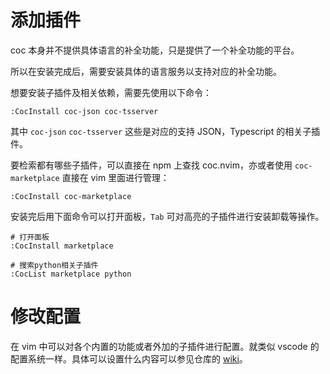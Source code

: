 # 添加插件

coc 本身并不提供具体语言的补全功能，只是提供了一个补全功能的平台。

所以在安装完成后，需要安装具体的语言服务以支持对应的补全功能。

想要安装子插件及相关依赖，需要先使用以下命令：

```
:CocInstall coc-json coc-tsserver
```

其中 `coc-json` `coc-tsserver` 这些是对应的支持 JSON，Typescript 的相关子插件。

要检索都有哪些子插件，可以直接在 npm 上查找 coc.nvim，亦或者使用 `coc-marketplace` 直接在 vim 里面进行管理：

```
:CocInstall coc-marketplace
```

安装完后用下面命令可以打开面板，`Tab` 可对高亮的子插件进行安装卸载等操作。

```
# 打开面板
:CocInstall marketplace

# 搜索python相关子插件
:CocList marketplace python
```

# 修改配置

在 vim 中可以对各个内置的功能或者外加的子插件进行配置。就类似 vscode 的配置系统一样。具体可以设置什么内容可以参见仓库的 [wiki](https://link.segmentfault.com/?enc=%2BEgXF%2F39QqwUNlIoJSMs8w%3D%3D.dYZsyWQd0MrmG8MdVUaVaBylrcp2GuA%2B5UzYthy5sAeLwX%2BAk8OztWpdbOBosztO)。






